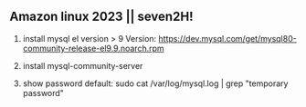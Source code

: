 ## Amazon linux 2023 || seven2H!

1. install mysql el version > 9
   Version: https://dev.mysql.com/get/mysql80-community-release-el9.9.noarch.rpm
2. install mysql-community-server

3. show password default: sudo cat /var/log/mysql.log | grep "temporary password"
